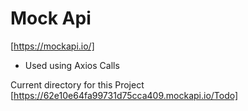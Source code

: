 # Mock Api

[https://mockapi.io/]

- Used using Axios Calls

Current directory for this Project [https://62e10e64fa99731d75cca409.mockapi.io/Todo]
